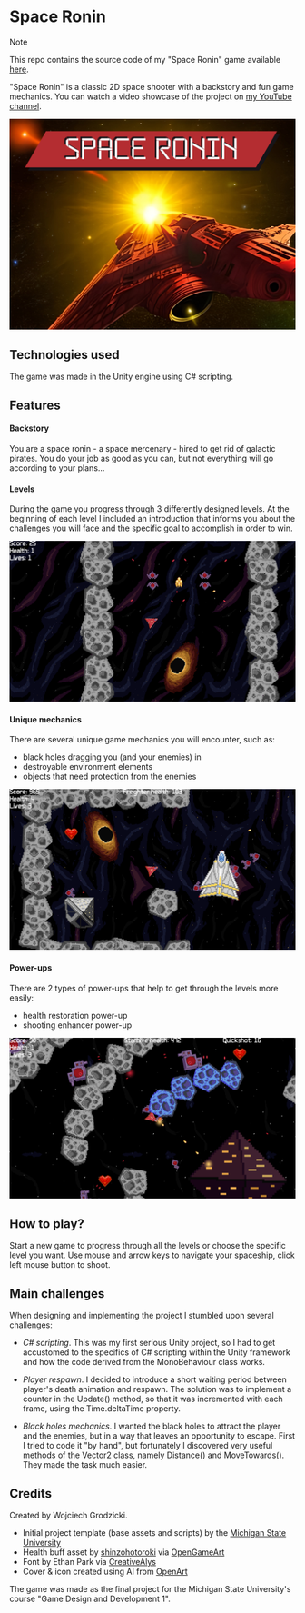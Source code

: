 # **Space Ronin**

> [!NOTE]
> This repo contains the source code of my "Space Ronin" game available [here](https://wgrodzicki.itch.io/space-ronin).

"Space Ronin" is a classic 2D space shooter with a backstory and fun game mechanics. You can watch a video showcase of the project on [my YouTube channel](https://www.youtube.com/watch?v=8sJFVolDWoY).

![Cover](Images/cover-cropped.png)

## **Technologies used**

The game was made in the Unity engine using C# scripting.

## **Features**

#### Backstory

You are a space ronin - a space mercenary - hired to get rid of galactic pirates. You do your job as good as you can, but not everything will go according to your plans...

#### Levels

During the game you progress through 3 differently designed levels. At the beginning of each level I included an introduction that informs you about the challenges you will face and the specific goal to accomplish in order to win.

![Level 1](Images/lvl1.png)

#### Unique mechanics

There are several unique game mechanics you will encounter, such as:

- black holes dragging you (and your enemies) in
- destroyable environment elements
- objects that need protection from the enemies

![Level 2](Images/lvl2.png)

#### Power-ups

There are 2 types of power-ups that help to get through the levels more easily:

- health restoration power-up
- shooting enhancer power-up

![Level 3](Images/lvl3.png)

## **How to play?**

Start a new game to progress through all the levels or choose the specific level you want. Use mouse and arrow keys to navigate your spaceship, click left mouse button to shoot.

## **Main challenges**

When designing and implementing the project I stumbled upon several challenges:

- _C# scripting_. This was my first serious Unity project, so I had to get accustomed to the specifics of C# scripting within the Unity framework and how the code derived from the MonoBehaviour class works.

- _Player respawn_. I decided to introduce a short waiting period between player's death animation and respawn. The solution was to implement a counter in the Update() method, so that it was incremented with each frame, using the Time.deltaTime property.

- _Black holes mechanics_. I wanted the black holes to attract the player and the enemies, but in a way that leaves an opportunity to escape. First I tried to code it "by hand", but fortunately I discovered very useful methods of the Vector2 class, namely Distance() and MoveTowards(). They made the task much easier.

## **Credits**

Created by Wojciech Grodzicki.

- Initial project template (base assets and scripts) by the [Michigan State University](https://www.coursera.org/learn/game-design-and-development-1)
- Health buff asset by [shinzohotoroki](https://opengameart.org/users/shinzohotoroki) via [OpenGameArt](https://opengameart.org/content/heart-3)
- Font by Ethan Park via [CreativeAlys](https://www.creativealys.com/2015/09/01/aperture-digital-typeface/)
- Cover & icon created using AI from [OpenArt](https://openart.ai/)

The game was made as the final project for the Michigan State University's course "Game Design and Development 1".
